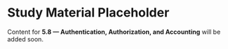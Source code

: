 # Study Material Placeholder

Content for **5.8 — Authentication, Authorization, and Accounting** will be added soon.
